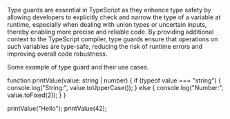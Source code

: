 Type guards are essential in TypeScript as they enhance type safety by allowing developers to explicitly check and narrow the type of a variable at runtime, especially when dealing with union types or uncertain inputs, thereby enabling more precise and reliable code. By providing additional context to the TypeScript compiler, type guards ensure that operations on such variables are type-safe, reducing the risk of runtime errors and improving overall code robustness.


Some example of type guard and their use cases.

function printValue(value: string | number) {
  if (typeof value === "string") {
    console.log("String:", value.toUpperCase());
  } else {
    console.log("Number:", value.toFixed(2));
  }
}

printValue("Hello"); 
printValue(42);      
